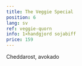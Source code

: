 ```yaml
---
title: The Veggie Special
position: 6
lang: sv
ref: veggie-quorn
info: 1×handgjord sojabiff
price: 159
---
```


Cheddarost, avokado

